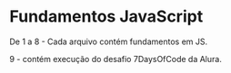 # Fundamentos JavaScript

De 1 a 8 - Cada arquivo contém fundamentos em JS. 

9 - contém execução do desafio 7DaysOfCode da Alura. 
